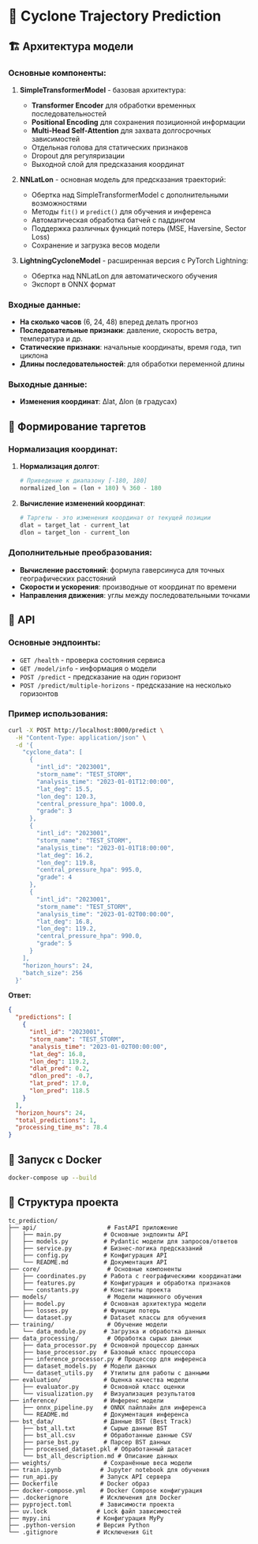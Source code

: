 # 🌊 Cyclone Trajectory Prediction

## 🏗️ Архитектура модели


### Основные компоненты:

1. **SimpleTransformerModel** - базовая архитектура:
   - **Transformer Encoder** для обработки временных последовательностей
   - **Positional Encoding** для сохранения позиционной информации
   - **Multi-Head Self-Attention** для захвата долгосрочных зависимостей
   - Отдельная голова для статических признаков
   - Dropout для регуляризации
   - Выходной слой для предсказания координат

2. **NNLatLon** - основная модель для предсказания траекторий:
   - Обертка над SimpleTransformerModel с дополнительными возможностями
   - Методы `fit()` и `predict()` для обучения и инференса
   - Автоматическая обработка батчей с паддингом
   - Поддержка различных функций потерь (MSE, Haversine, Sector Loss)
   - Сохранение и загрузка весов модели

3. **LightningCycloneModel** - расширенная версия с PyTorch Lightning:
   - Обертка над NNLatLon для автоматического обучения
   - Экспорт в ONNX формат

### Входные данные:
- **На сколько часов** (6, 24, 48) вперед делать прогноз 
- **Последовательные признаки**: давление, скорость ветра, температура и др.
- **Статические признаки**: начальные координаты, время года, тип циклона
- **Длины последовательностей**: для обработки переменной длины

### Выходные данные:
- **Изменения координат**: Δlat, Δlon (в градусах)

## 🎯 Формирование таргетов

### Нормализация координат:

1. **Нормализация долгот**:
   ```python
   # Приведение к диапазону [-180, 180]
   normalized_lon = (lon + 180) % 360 - 180
   ```

2. **Вычисление изменений координат**:
   ```python
   # Таргеты - это изменения координат от текущей позиции
   dlat = target_lat - current_lat
   dlon = target_lon - current_lon
   ```


### Дополнительные преобразования:

- **Вычисление расстояний**: формула гаверсинуса для точных географических расстояний
- **Скорости и ускорения**: производные от координат по времени
- **Направления движения**: углы между последовательными точками

## 🚀 API

### Основные эндпоинты:

- `GET /health` - проверка состояния сервиса
- `GET /model/info` - информация о модели
- `POST /predict` - предсказание на один горизонт
- `POST /predict/multiple-horizons` - предсказание на несколько горизонтов

### Пример использования:

```bash
curl -X POST http://localhost:8000/predict \
  -H "Content-Type: application/json" \
  -d '{
    "cyclone_data": [
      {
        "intl_id": "2023001",
        "storm_name": "TEST_STORM",
        "analysis_time": "2023-01-01T12:00:00",
        "lat_deg": 15.5,
        "lon_deg": 120.3,
        "central_pressure_hpa": 1000.0,
        "grade": 3
      },
      {
        "intl_id": "2023001",
        "storm_name": "TEST_STORM",
        "analysis_time": "2023-01-01T18:00:00",
        "lat_deg": 16.2,
        "lon_deg": 119.8,
        "central_pressure_hpa": 995.0,
        "grade": 4
      },
      {
        "intl_id": "2023001",
        "storm_name": "TEST_STORM",
        "analysis_time": "2023-01-02T00:00:00",
        "lat_deg": 16.8,
        "lon_deg": 119.2,
        "central_pressure_hpa": 990.0,
        "grade": 5
      }
    ],
    "horizon_hours": 24,
    "batch_size": 256
  }'
```

**Ответ:**
```json
{
  "predictions": [
    {
      "intl_id": "2023001",
      "storm_name": "TEST_STORM",
      "analysis_time": "2023-01-02T00:00:00",
      "lat_deg": 16.8,
      "lon_deg": 119.2,
      "dlat_pred": 0.2,
      "dlon_pred": -0.7,
      "lat_pred": 17.0,
      "lon_pred": 118.5
    }
  ],
  "horizon_hours": 24,
  "total_predictions": 1,
  "processing_time_ms": 78.4
}
```

## 🐳 Запуск с Docker

```bash
docker-compose up --build
```


## 📁 Структура проекта

```
tc_prediction/
├── api/                    # FastAPI приложение
│   ├── main.py            # Основные эндпоинты API
│   ├── models.py          # Pydantic модели для запросов/ответов
│   ├── service.py         # Бизнес-логика предсказаний
│   ├── config.py          # Конфигурация API
│   └── README.md          # Документация API
├── core/                   # Основные компоненты
│   ├── coordinates.py     # Работа с географическими координатами
│   ├── features.py        # Конфигурация и обработка признаков
│   └── constants.py       # Константы проекта
├── models/                 # Модели машинного обучения
│   ├── model.py           # Основная архитектура модели
│   ├── losses.py          # Функции потерь
│   └── dataset.py         # Dataset классы для обучения
├── training/               # Обучение модели
│   └── data_module.py     # Загрузка и обработка данных
├── data_processing/        # Обработка сырых данных
│   ├── data_processor.py  # Основной процессор данных
│   ├── base_processor.py  # Базовый класс процессора
│   ├── inference_processor.py # Процессор для инференса
│   ├── dataset_models.py  # Модели данных
│   └── dataset_utils.py   # Утилиты для работы с данными
├── evaluation/            # Оценка качества модели
│   ├── evaluator.py       # Основной класс оценки
│   └── visualization.py   # Визуализация результатов
├── inference/             # Инференс модели
│   ├── onnx_pipeline.py   # ONNX пайплайн для инференса
│   └── README.md          # Документация инференса
├── bst_data/              # Данные BST (Best Track)
│   ├── bst_all.txt        # Сырые данные BST
│   ├── bst_all.csv        # Обработанные данные CSV
│   ├── parse_bst.py       # Парсер BST данных
│   ├── processed_dataset.pkl # Обработанный датасет
│   └── bst_all_description.md # Описание данных
├── weights/               # Сохранённые веса модели
├── train.ipynb           # Jupyter notebook для обучения
├── run_api.py            # Запуск API сервера
├── Dockerfile            # Docker образ
├── docker-compose.yml    # Docker Compose конфигурация
├── .dockerignore         # Исключения для Docker
├── pyproject.toml        # Зависимости проекта
├── uv.lock              # Lock файл зависимостей
├── mypy.ini             # Конфигурация MyPy
├── .python-version      # Версия Python
└── .gitignore           # Исключения Git
```